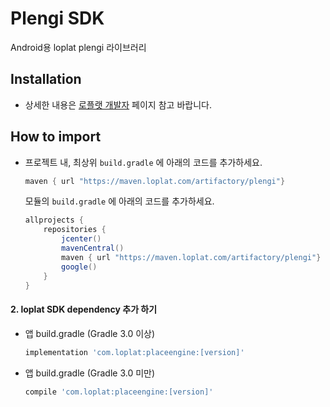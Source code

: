 # Plengi SDK
Android용 loplat plengi 라이브러리

## Installation
- 상세한 내용은 [로플랫 개발자](https://developers.loplat.com/#/documentation/android) 페이지 참고 바랍니다.

## How to import

- 프로젝트 내, 최상위 `build.gradle` 에 아래의 코드를 추가하세요.
	
	```groovy
	maven { url "https://maven.loplat.com/artifactory/plengi"}
	```

	모듈의 `build.gradle` 에 아래의 코드를 추가하세요.

	```groovy	
	allprojects {
		repositories {
	        jcenter()
			mavenCentral()
			maven { url "https://maven.loplat.com/artifactory/plengi"}
	        google()
		}
	}
	```

#### 2. loplat SDK dependency 추가 하기
 - 앱 build.gradle (Gradle 3.0 이상)

	```groovy	
	implementation 'com.loplat:placeengine:[version]'
	```
 
- 앱 build.gradle (Gradle 3.0 미만)

	```groovy
	compile 'com.loplat:placeengine:[version]'
	```

